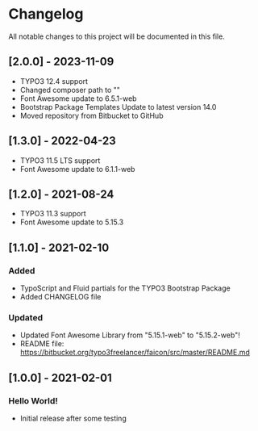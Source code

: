 # Changelog
All notable changes to this project will be documented in this file.

## [2.0.0] - 2023-11-09
- TYPO3 12.4 support
- Changed composer path to ""
- Font Awesome update to 6.5.1-web
- Bootstrap Package Templates Update to latest version 14.0
- Moved repository from Bitbucket to GitHub

## [1.3.0] - 2022-04-23
- TYPO3 11.5 LTS support
- Font Awesome update to 6.1.1-web

## [1.2.0] - 2021-08-24
- TYPO3 11.3 support
- Font Awesome update to 5.15.3

## [1.1.0] - 2021-02-10

### Added
- TypoScript and Fluid partials for the TYPO3 Bootstrap Package
- Added CHANGELOG file

### Updated
- Updated Font Awesome Library from "5.15.1-web" to "5.15.2-web"!
- README file: https://bitbucket.org/typo3freelancer/faicon/src/master/README.md

## [1.0.0] - 2021-02-01

### Hello World!
- Initial release after some testing
